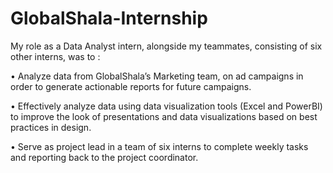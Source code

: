 # GlobalShala-Internship

My role as a Data Analyst intern, alongside my teammates, consisting of six other interns, was to :

• Analyze data from GlobalShala’s Marketing team, on ad campaigns in order to generate actionable reports for future campaigns.

• Effectively analyze data using data visualization tools (Excel and PowerBI) to improve the look of presentations and data visualizations based on best practices in design.

• Serve as project lead in a team of six interns to complete weekly tasks and reporting back to the project coordinator.
